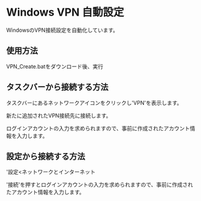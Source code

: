 <h1>Windows VPN 自動設定</h1>
<p>WindowsのVPN接続設定を自動化しています。</p>

<h2>使用方法</h2>
<p>VPN_Create.batをダウンロード後、実行</p>

<h2>タスクバーから接続する方法</h2>
<p>タスクバーにあるネットワークアイコンをクリックし'VPN'を表示します。</p>
<p>新たに追加されたVPN接続先に接続します。</p>
<p>ログインアカウントの入力を求められますので、事前に作成されたアカウント情報を入力します。</p>

<h2>設定から接続する方法</h2>
<p>'設定<ネットワークとインターネット<VPN'に新たに追加されたVPNが表示されます。</p>
<p>'接続'を押すとログインアカウントの入力を求められますので、事前に作成されたアカウント情報を入力します。</p>
